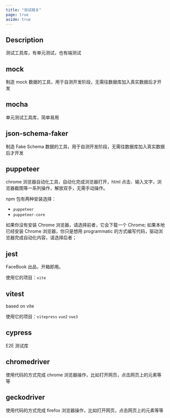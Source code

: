 ```yaml
---
title: "测试相关"
page: true
aside: true
---
```


## Description

测试工具库，有单元测试，也有端测试

## mock

制造 mock 数据的工具，用于自测开发阶段，无需往数据库加入真实数据后才开发

## mocha

单元测试工具库，简单易用

## json-schema-faker

制造 Fake Schema 数据的工具，用于自测开发阶段，无需往数据库加入真实数据后才开发

## puppeteer

chrome 浏览器自动化工具，自动化完成浏览器打开，html 点击、输入文字，浏览器截图等一系列操作，解放双手，无需手动操作。

npm 包有两种安装选择：

- `puppeteer`
- `puppeteer-core`

如果你没有安装 Chrome 浏览器，请选择前者，它会下载一个 Chrome;
如果本地已经安装 Chrome 浏览器，你只是想用 programmatic 的方式编写代码，驱动浏览器完成自动化内容，请选择后者；

## jest

FaceBook 出品，开箱即用。

使用它的项目：`vite`

## vitest

based on vite

使用它的项目：`vitepress` `vue2` `vue3`

## cypress

E2E 测试库

## chromedriver

使用代码的方式完成 chrome 浏览器操作，比如打开网页，点击网页上的元素等等

## geckodriver

使用代码的方式完成 firefox 浏览器操作，比如打开网页，点击网页上的元素等等

<Giscus />
